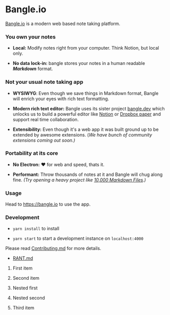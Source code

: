# Bangle.io

[Bangle.io](http://Bangle.io) is a modern web based note taking platform.

### You own your notes

- **Local:** Modify notes right from your computer. Think Notion, but local only.

- **No data lock-in:** bangle stores your notes in a human readable **_Markdown_** format.

### Not your usual note taking app

- **WYSIWYG**: Even though we save things in Markdown format, Bangle will enrich your eyes with rich text formatting.

- **Modern rich text editor:** Bangle uses its sister project [bangle.dev](https://github.com/bangle-io/bangle.dev) which unlocks us to build a powerful editor like [Notion](https://www.notion.so/) or [Dropbox paper](https://www.dropbox.com/paper) and support real time collaboration.

- **Extensibility:** Even though it's a web app it was built ground up to be extended by awesome extensions. (_We have bunch of community extensions coming out soon.)_

### Portability at its core

- **No Electron:**  :heart: for web and speed, thats it.

- **Performant:** Throw thousands of notes at it and Bangle will chug along fine. _(Try opening a heavy project like [10,000 Markdown Files](https://github.com/Zettelkasten-Method/10000-markdown-files).)_

### Usage

Head to <https://bangle.io> to use the app.

### Development

- `yarn install` to install

- `yarn start` to start a development instance on `localhost:4000`

Please read [Contributing.md](./CONTRIBUTING.md) for more details.

- [RANT.md](./RANT.md)

1. First item

2. Second item

  1. Nested first

  2. Nested second

3. Third item